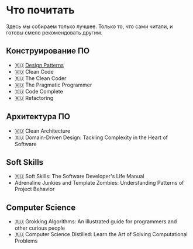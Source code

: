 # Что почитать

Здесь мы собираем только лучшее. Только то, что сами читали, и готовы смело рекомендовать другим.

## Конструирование ПО

+ 🇷🇺 [Design Patterns](https://ru.wikipedia.org/wiki/Design_Patterns)
+ 🇷🇺 Clean Code
+ 🇷🇺 The Clean Coder
+ 🇷🇺 The Pragmatic Programmer
+ 🇷🇺 Code Complete
+ 🇷🇺 Refactoring

## Архитектура ПО

+ 🇷🇺 Clean Architecture
+ 🇷🇺 Domain-Driven Design: Tackling Complexity in the Heart of Software

## Soft Skills

+ 🇷🇺 Soft Skills: The Software Developer's Life Manual
+ Adrenaline Junkies and Template Zombies: Understanding Patterns of Project Behavior

## Computer Science

+ 🇷🇺 Grokking Algorithms: An illustrated guide for programmers and other curious people
+ 🇷🇺 Computer Science Distilled: Learn the Art of Solving Computational Problems
